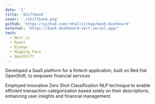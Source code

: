 ```yaml
---
date: '1'
title: 'Shiftbank'
cover: './shiftbank.png'
github: 'https://github.com/rkhalliitkgp/bank-dashboard'
external: 'https://bank-dashboard-vert.vercel.app/'
tech:
  - Next.js
  - React
  - Django
  - Hugging Face
  - OpenShift
---
```


Developed a SaaS platform for a fintech application, built on Red Hat OpenShift, to empower financial services

Employed innovative Zero Shot Classification NLP technique to enable efficient transaction categorization based solely on their descriptions, enhancing user insights and financial management.
